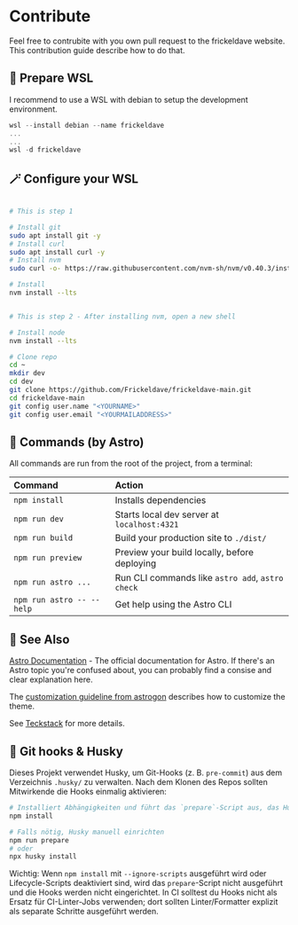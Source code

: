 # Contribute

Feel free to contrubite with you own pull request to the frickeldave website. This contribution guide describe how to do that. 

## 🎈 Prepare WSL

I recommend to use a WSL with debian to setup the development environment.

```powershell
wsl --install debian --name frickeldave
...
...
wsl -d frickeldave
```

## 🪄 Configure your WSL

```bash

# This is step 1

# Install git
sudo apt install git -y
# Install curl
sudo apt install curl -y
# Install nvm
sudo curl -o- https://raw.githubusercontent.com/nvm-sh/nvm/v0.40.3/install.sh | bash

# Install 
nvm install --lts
```

```bash

# This is step 2 - After installing nvm, open a new shell

# Install node
nvm install --lts

# Clone repo
cd ~
mkdir dev
cd dev
git clone https://github.com/Frickeldave/frickeldave-main.git
cd frickeldave-main
git config user.name "<YOURNAME>"
git config user.email "<YOURMAILADDRESS>"

```

## 🧞 Commands (by Astro)

All commands are run from the root of the project, from a terminal:

| Command                   | Action                                           |
| :------------------------ | :----------------------------------------------- |
| `npm install`             | Installs dependencies                            |
| `npm run dev`             | Starts local dev server at `localhost:4321`      |
| `npm run build`           | Build your production site to `./dist/`          |
| `npm run preview`         | Preview your build locally, before deploying     |
| `npm run astro ...`       | Run CLI commands like `astro add`, `astro check` |
| `npm run astro -- --help` | Get help using the Astro CLI                     |


## 🧾 See Also

[Astro Documentation](https://docs.astro.build) - The official documentation for Astro. If there's an Astro topic you're confused about, you can probably find a consise and clear explanation here.

The [customization guideline from astrogon](https://github.com/astrogon/astrogon/blob/main/docs/customization.md) describes how to customize the theme. 

See [Teckstack](https://github.com/astrogon/astrogon/blob/main/docs/tech-stack.md) for more details.

## 🔧 Git hooks & Husky

Dieses Projekt verwendet Husky, um Git-Hooks (z. B. `pre-commit`) aus dem Verzeichnis `.husky/` zu verwalten. Nach dem Klonen des Repos sollten Mitwirkende die Hooks einmalig aktivieren:

```bash
# Installiert Abhängigkeiten und führt das `prepare`-Script aus, das Husky installiert
npm install

# Falls nötig, Husky manuell einrichten
npm run prepare
# oder
npx husky install
```

Wichtig: Wenn `npm install` mit `--ignore-scripts` ausgeführt wird oder Lifecycle-Scripts deaktiviert sind, wird das `prepare`-Script nicht ausgeführt und die Hooks werden nicht eingerichtet. In CI solltest du Hooks nicht als Ersatz für CI-Linter-Jobs verwenden; dort sollten Linter/Formatter explizit als separate Schritte ausgeführt werden.